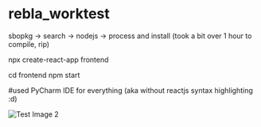 # rebla_worktest

sbopkg -> search -> nodejs -> process and install (took a bit over 1 hour to compile, rip)

npx create-react-app frontend

cd frontend
npm start


#used PyCharm IDE for everything (aka without reactjs syntax highlighting :d)



![Test Image 2](https://i.imgur.com/f0Mby3s.png)

